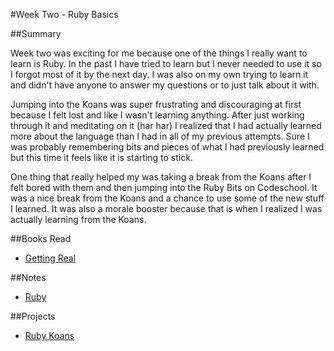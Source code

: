 #Week Two - Ruby Basics

##Summary

Week two was exciting for me because one of the things I really want to learn is Ruby. In the past I have tried to learn but I never needed to use it so I forgot most of it by the next day. I was also on my own trying to learn it and didn't have anyone to answer my questions or to just talk about it with.

Jumping into the Koans was super frustrating and discouraging at first because I felt lost and like I wasn't learning anything. After just working through it and meditating on it (har har) I realized that I had actually learned more about the language than I had in all of my previous attempts. Sure I was probably remembering bits and pieces of what I had previously learned but this time it feels like it is starting to stick.

One thing that really helped my was taking a break from the Koans after I felt bored with them and then jumping into the Ruby Bits on Codeschool. It was a nice break from the Koans and a chance to use some of the new stuff I learned. It was also a morale booster because that is when I realized I was actually learning from the Koans. 

##Books Read

* [Getting Real](../book-reports/getting-real.md)

##Notes

* [Ruby](../notes/ruby/README.md)

##Projects

* [Ruby Koans](https://github.com/kaseybon/koans)